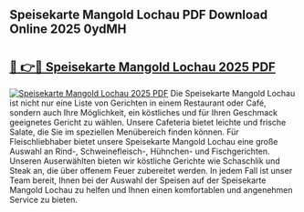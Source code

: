 ## Speisekarte Mangold Lochau PDF Download Online 2025 0ydMH

# <h2><a href="http://gc65b33.nevu.top/?p=Speisekarte+Mangold+Lochau">🔗 👉🔴 Speisekarte Mangold Lochau 2025 PDF</a></h2>

[![Speisekarte Mangold Lochau 2025 PDF](https://i.imgur.com/dBaPXMq.png)](http://gc65b33.nevu.top/?p=Speisekarte+Mangold+Lochau)
Die Speisekarte Mangold Lochau ist nicht nur eine Liste von Gerichten in einem Restaurant oder Café, sondern auch Ihre Möglichkeit, ein köstliches und für Ihren Geschmack geeignetes Gericht zu wählen. Unsere Cafeteria bietet leichte und frische Salate, die Sie im speziellen Menübereich finden können. Für Fleischliebhaber bietet unsere Speisekarte Mangold Lochau eine große Auswahl an Rind-, Schweinefleisch-, Hühnchen- und Fischgerichten. Unseren Auserwählten bieten wir köstliche Gerichte wie Schaschlik und Steak an, die über offenem Feuer zubereitet werden. In jedem Fall ist unser Team bereit, Ihnen bei der Auswahl der Speisen auf der Speisekarte Mangold Lochau zu helfen und Ihnen einen komfortablen und angenehmen Service zu bieten.

